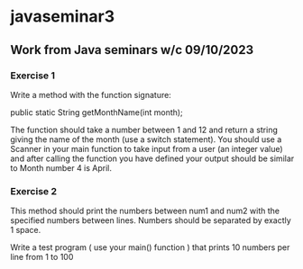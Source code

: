 # javaseminar3
## Work from Java seminars w/c 09/10/2023
### Exercise 1
Write a method with the function signature:

public static String getMonthName(int month);

The function should take a number between 1 and 12 and return a string giving the name of the month (use a switch statement).
You should use a Scanner in your main function to take input from a user (an integer value) and after calling the function you have defined your output should be similar to
Month number 4 is April.


### Exercise 2
This method should print the numbers between num1 and num2 with the specified numbers between lines. Numbers should be separated by exactly 1 space.

Write a test program ( use your main() function ) that prints 10 numbers per line from 1 to 100 
